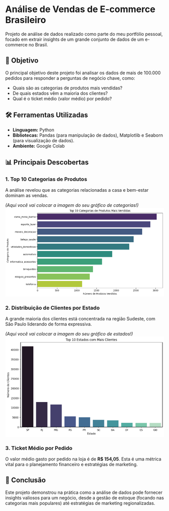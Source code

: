 # Análise de Vendas de E-commerce Brasileiro

Projeto de análise de dados realizado como parte do meu portfólio pessoal, focado em extrair insights de um grande conjunto de dados de um e-commerce no Brasil.

## 🎯 Objetivo

O principal objetivo deste projeto foi analisar os dados de mais de 100.000 pedidos para responder a perguntas de negócio chave, como:
- Quais são as categorias de produtos mais vendidas?
- De quais estados vêm a maioria dos clientes?
- Qual é o ticket médio (valor médio) por pedido?

## 🛠️ Ferramentas Utilizadas
- **Linguagem:** Python
- **Bibliotecas:** Pandas (para manipulação de dados), Matplotlib e Seaborn (para visualização de dados).
- **Ambiente:** Google Colab

## 📊 Principais Descobertas

### 1. Top 10 Categorias de Produtos
A análise revelou que as categorias relacionadas a casa e bem-estar dominam as vendas.

*(Aqui você vai colocar a imagem do seu gráfico de categorias!)*
![Gráfico de Categorias de Produtos](produtos_mais_vendidos.png)

### 2. Distribuição de Clientes por Estado
A grande maioria dos clientes está concentrada na região Sudeste, com São Paulo liderando de forma expressiva.

*(Aqui você vai colocar a imagem do seu gráfico de estados!)*
![Gráfico de Clientes por Estado](estados_com_mais_clientes.png)

### 3. Ticket Médio por Pedido
O valor médio gasto por pedido na loja é de **R$ 154,05**. Esta é uma métrica vital para o planejamento financeiro e estratégias de marketing.

## 🔗 Conclusão
Este projeto demonstrou na prática como a análise de dados pode fornecer insights valiosos para um negócio, desde a gestão de estoque (focando nas categorias mais populares) até estratégias de marketing regionalizadas.
